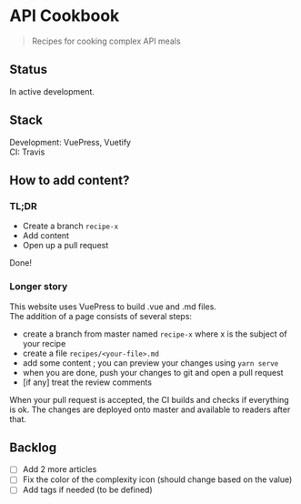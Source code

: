 API Cookbook
===

> Recipes for cooking complex API meals

Status
---

In active development.

Stack
---

Development: VuePress, Vuetify  
CI: Travis

How to add content?
---

### TL;DR

- Create a branch `recipe-x`
- Add content
- Open up a pull request

Done!

### Longer story

This website uses VuePress to build .vue and .md files.  
The addition of a page consists of several steps:
- create a branch from master named `recipe-x` where x is the subject of your
recipe
- create a file `recipes/<your-file>.md`
- add some content ; you can preview your changes using `yarn serve`
- when you are done, push your changes to git and open a pull request
- [if any] treat the review comments

When your pull request is accepted, the CI builds and checks if everything
is ok. The changes are deployed onto master and available to readers after
that.

Backlog
---

- [ ] Add 2 more articles
- [ ] Fix the color of the complexity icon (should change based on the value)
- [ ] Add tags if needed (to be defined)
